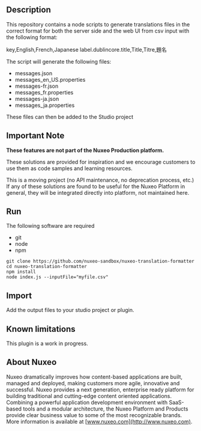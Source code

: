 ## Description
This repository contains a node scripts to generate translations files in the correct format for both the server side and the web UI from csv input with the following format:

key,English,French,Japanese
label.dublincore.title,Title,Titre,題名

The script will generate the following files:
- messages.json
- messages_en_US.properties
- messages-fr.json
- messages_fr.properties
- messages-ja.json
- messages_ja.properties

These files can then be added to the Studio project

## Important Note

**These features are not part of the Nuxeo Production platform.**

These solutions are provided for inspiration and we encourage customers to use them as code samples and learning resources.

This is a moving project (no API maintenance, no deprecation process, etc.) If any of these solutions are found to be useful for the Nuxeo Platform in general, they will be integrated directly into platform, not maintained here.

## Run
The following software are required
- git
- node
- npm

```
git clone https://github.com/nuxeo-sandbox/nuxeo-translation-formatter
cd nuxeo-translation-formatter
npm install
node index.js --inputFile="myfile.csv"
```

## Import
Add the output files to your studio project or plugin.


## Known limitations
This plugin is a work in progress.

## About Nuxeo
Nuxeo dramatically improves how content-based applications are built, managed and deployed, making customers more agile, innovative and successful. Nuxeo provides a next generation, enterprise ready platform for building traditional and cutting-edge content oriented applications. Combining a powerful application development environment with SaaS-based tools and a modular architecture, the Nuxeo Platform and Products provide clear business value to some of the most recognizable brands. More information is available at [www.nuxeo.com](http://www.nuxeo.com).
